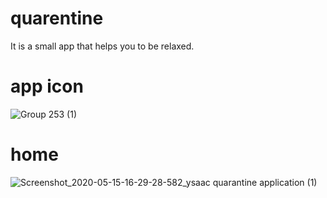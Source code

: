 # quarentine


It is a small app that helps you to be relaxed.


# app icon
![Group 253 (1)](https://user-images.githubusercontent.com/22550929/82108530-b0c35780-96f4-11ea-9f91-bd23416e9aaa.jpg)

# home
![Screenshot_2020-05-15-16-29-28-582_ysaac quarantine application (1)](https://user-images.githubusercontent.com/22550929/82108555-cf295300-96f4-11ea-9b2c-42dea73723c6.jpg)

